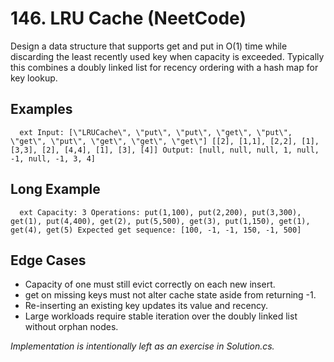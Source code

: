 # 146. LRU Cache (NeetCode)

Design a data structure that supports get and put in O(1) time while discarding the least recently used key when capacity is exceeded. Typically this combines a doubly linked list for recency ordering with a hash map for key lookup.

## Examples
`	ext
Input: [\"LRUCache\", \"put\", \"put\", \"get\", \"put\", \"get\", \"put\", \"get\", \"get\", \"get\"]
       [[2], [1,1], [2,2], [1], [3,3], [2], [4,4], [1], [3], [4]]
Output: [null, null, null, 1, null, -1, null, -1, 3, 4]
`

## Long Example
`	ext
Capacity: 3
Operations: put(1,100), put(2,200), put(3,300), get(1), put(4,400), get(2), put(5,500), get(3), put(1,150), get(1), get(4), get(5)
Expected get sequence: [100, -1, -1, 150, -1, 500]
`

## Edge Cases
- Capacity of one must still evict correctly on each new insert.
- get on missing keys must not alter cache state aside from returning -1.
- Re-inserting an existing key updates its value and recency.
- Large workloads require stable iteration over the doubly linked list without orphan nodes.

*Implementation is intentionally left as an exercise in Solution.cs.*

